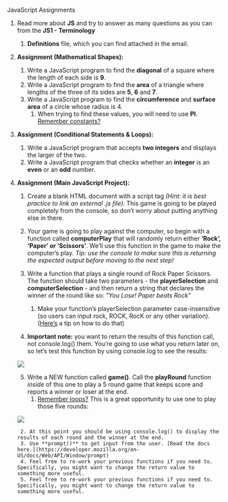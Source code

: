 JavaScript Assignments

1. Read more about **JS** and try to answer as many questions as you can from the **JS1 - Terminology**
   1. **Definitions** file, which you can find attached in the email.
2. **Assignment (Mathematical Shapes):**
    1. Write a JavaScript program to find the **diagonal** of a square where the length of each side is **9**.
    2. Write a JavaScript program to find the **area** of a triangle where lengths of the three of its sides are **5**, **6** and **7**.
    3. Write a JavaScript program to find the **circumference** and **surface area** of a circle whose radius is 4.
        1. When trying to find these values, you will need to use **PI**. [Remember constants?](https://developer.mozilla.org/en-US/docs/Web/JavaScript/Reference/Statements/const)

3. **Assignment (Conditional Statements & Loops):**
    1) Write a JavaScript program that accepts **two integers** and displays the larger of the two.
    2) Write a JavaScript program that checks whether an **integer** is an **even** or an **odd** number.
4. **Assignment (Main JavaScript Project):**
    1) Create a blank HTML document with a script tag *(Hint: it is best practice to link an external .js file)*. This game is going to be played completely from the console, so don’t worry about putting anything else in there.
    2) Your game is going to play against the computer, so begin with a function called **computerPlay** that will randomly return either **‘Rock’, ‘Paper’ or ‘Scissors’**. We’ll use this function in the game to make the computer’s play. *Tip: use the console to make sure this is returning the expected output before moving to the next step!*
    3) Write a function that plays a single round of Rock Paper Scissors. The function should take two parameters - the **playerSelection** and **computerSelection** - and then return a string that declares the winner of the round like so: *"You Lose! Paper beats Rock"*
        1. Make your function’s playerSelection parameter case-insensitive (so users can input rock, ROCK, RocK or any other variation). ([Here’s](https://gomakethings.com/converting-strings-to-uppercase-and-lowercase-with-vanilla-javascript/#:~:text=JavaScript%20provides%20two%20helpful%20functions,converts%20a%20string%20to%20uppercase.) a tip on how to do that)

    4) **Important note:** you want to return the results of this function call, not console.log() them. You’re going to use what you return later on, so let’s test this function by using console.log to see the results:

    ![](Aspose.Words.4d8dc2a3-6fcb-4cae-b661-4f05561c5209.001.png)

    5) Write a NEW function called **game()**. Call the **playRound** function *inside* of this one to play a 5 round game that keeps score and reports a winner or loser at the end.
        1. [Remember loops?](https://www.youtube.com/watch?v=s9wW2PpJsmQ&ab_channel=ProgrammingwithMosh) This is a great opportunity to use one to play those five rounds:

    ![](Aspose.Words.4d8dc2a3-6fcb-4cae-b661-4f05561c5209.002.png)

        2. At this point you should be using console.log() to display the results of each round and the winner at the end.
        3. Use **prompt()** to get input from the user. [Read the docs here.](https://developer.mozilla.org/en-US/docs/Web/API/Window/prompt)
        4. Feel free to re-work your previous functions if you need to. Specifically, you might want to change the return value to something more useful.
        5. Feel free to re-work your previous functions if you need to. Specifically, you might want to change the return value to something more useful.

